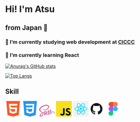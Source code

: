 # Hi! I'm Atsu
## from Japan 🗾




### 🔭 I’m currently studying web development at <a href="https://ciccc.ca/">CICCC</a>
### 🌱 I’m currently learning React
<!-- 👯 I’m looking to collaborate on my friends -->
<!-- 🤔 I’m looking for help with ...-->
<!-- ### 💬 Ask me about whatevre you want -->
<!-- ### 📫 How to reach me: coming soon -->


[![Anurag's GitHub stats](https://github-readme-stats.vercel.app/api?username=tenmusu007&show_icons=true&theme=gruvbox)](https://github.com/anuraghazra/github-readme-stats)

[![Top Langs](https://github-readme-stats.vercel.app/api/top-langs/?username=tenmusu007&layout=compact)](https://github.com/anuraghazra/github-readme-stats)

## Skill
<img src="readme-images/html5.png" width="50"> <img src="readme-images/css3.png" width="50">  <img src="readme-images/scss.png" width="50"> <img src="readme-images/js.png" width="50"> <img src="readme-images/react.png" width="50"><img src="readme-images/github.png" width="50"> <img src="readme-images/figma.png" width="50">
